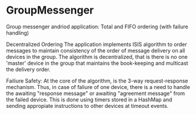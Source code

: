 # GroupMessenger

Group messenger andriod application: Total and FIFO ordering (with failure handling)

Decentralized Ordering
The application implements ISIS algorithm to order messages to maintain consistency of the order of message delivery on all devices in the group. The algorithm is decentralized, that is there is no one 'master' device in the group that maintains the book-keeping and multicast the delivery order.

Failiure Safety:
At the core of the algorithm, is the 3-way request-response mechanism. Thus, in case of faliure of one device, there is a need to handle the awaiting "response message" or awaiting "agreement message" from the failed device. This is done using timers stored in a HashMap and sending appropiate instructions to other devices at timeout events.


